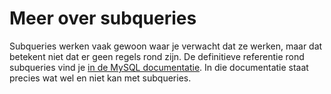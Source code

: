 # Meer over subqueries
Subqueries werken vaak gewoon waar je verwacht dat ze werken, maar dat betekent niet dat er geen regels rond zijn. De definitieve referentie rond subqueries vind je [in de MySQL documentatie](https://dev.mysql.com/doc/refman/8.0/en/subqueries.html). In die documentatie staat precies wat wel en niet kan met subqueries.
